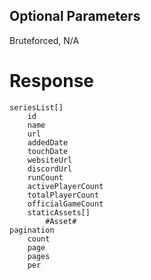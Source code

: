 ## Optional Parameters
Bruteforced, N/A

# Response
```
seriesList[]
    id
    name
    url
    addedDate
    touchDate
    websiteUrl
    discordUrl
    runCount
    activePlayerCount
    totalPlayerCount
    officialGameCount
    staticAssets[]
        #Asset#
pagination
    count
    page
    pages
    per
```